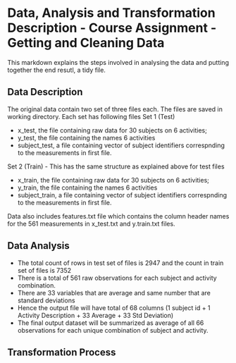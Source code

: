 # Data, Analysis and Transformation Description - Course Assignment - Getting and Cleaning Data

This markdown explains the steps involved in analysing the data and putting together the end resutl, a tidy file.

## Data Description

The original data contain two set of three files each. The files are saved in working directory. Each set has following files
Set 1 (Test)
* x_test, the file containing raw data for 30 subjects on 6 activities;
* y_test, the file containing the names 6 activities
* subject_test, a file containing vector of subject identifiers correspnding to the measurements in first file.

Set 2 (Train) - This has the same structure as explained above for test files
* x_train, the file containing raw data for 30 subjects on 6 activities;
* y_train, the file containing the names 6 activities
* subject_train, a file containing vector of subject identifiers correspnding to the measurements in first file.

Data also includes features.txt file which contains the column header names for the 561 measurements in x_test.txt and y.train.txt files.

## Data Analysis
* The total count of rows in test set of files is 2947 and the count in  train set of files is 7352
* There is a total of 561 raw observations for each subject and activity combination.
* There are 33 variables that are average and same number that are standard deviations 
* Hence the output file will have total of 68 columns (1 subject id + 1 Activity Description + 33 Average + 33 Std Deviation)
* The final output dataset will be summarized as average of all 66 observations for each unique combination of subject and activity.

## Transformation Process